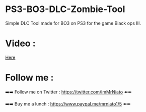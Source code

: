# PS3-BO3-DLC-Zombie-Tool

Simple DLC Tool made for BO3 on PS3 for the game Black ops III.

# Video :

<a href="https://www.youtube.com/watch?v=rzNTLdvcuLE">Here</a>


# Follow me :


➡️➡️ Follow me on Twitter : https://twitter.com/ImMrNiato ⬅️⬅️

➡️➡️ Buy me a lunch : https://www.paypal.me/mrniato1/5 ⬅️⬅️




